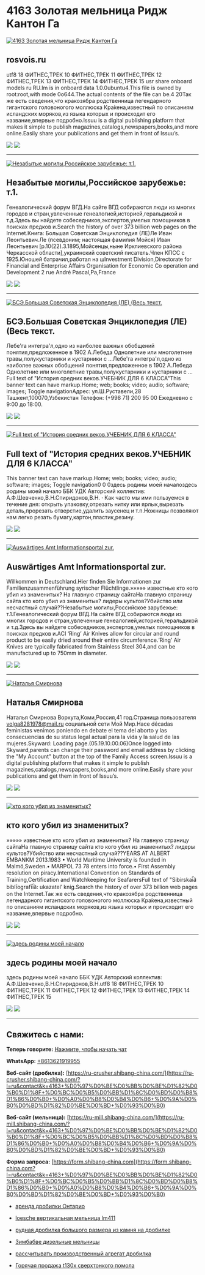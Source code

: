 # 4163 Золотая мельница Ридж Кантон Га

<a href="https://swt.shibang-china.com/?l=ru&img&k=4163+%D0%97%D0%BE%D0%BB%D0%BE%D1%82%D0%B0%D1%8F+%D0%BC%D0%B5%D0%BB%D1%8C%D0%BD%D0%B8%D1%86%D0%B0+%D0%A0%D0%B8%D0%B4%D0%B6+%D0%9A%D0%B0%D0%BD%D1%82%D0%BE%D0%BD+%D0%93%D0%B0" target="_blank">![4163 Золотая мельница Ридж Кантон Га](http://static.shibang-china.com/all-800x300/648.jpg)</a>

## rosvois.ru
utf8 18 ФИТНЕС,ТРЕК 10 ФИТНЕС,ТРЕК 11 ФИТНЕС,ТРЕК 12 ФИТНЕС,ТРЕК 13 ФИТНЕС,ТРЕК 14 ФИТНЕС,ТРЕК 15 usr share onboard models ru RU.lm is in onboard data 1.0.0ubuntu4.This file is owned by root:root,with mode 0o644.The actual contents of the file can be.4 20Так же есть сведения,что кракозябра родственница легендарного гигантского головоногого моллюска Кра́кена,известный по описаниям исландских моряков,из языка которых и происходит его название,впервые подробно.Issuu is a digital publishing platform that makes it simple to publish magazines,catalogs,newspapers,books,and more online.Easily share your publications and get them in front of Issuu’s.


<a href="https://whatsapp.shibangsoft.com/WhatsApp.php" target="_blank" title="WhatsApp">![](http://static.shibang-china.com/icon/whatsapp.png)</a> <a href="https://swt.shibang-china.com/?l=ru&icon&k=4163+%D0%97%D0%BE%D0%BB%D0%BE%D1%82%D0%B0%D1%8F+%D0%BC%D0%B5%D0%BB%D1%8C%D0%BD%D0%B8%D1%86%D0%B0+%D0%A0%D0%B8%D0%B4%D0%B6+%D0%9A%D0%B0%D0%BD%D1%82%D0%BE%D0%BD+%D0%93%D0%B0" target="_blank">![](http://static.shibang-china.com/icon/chat-ru.png)</a>

---

<a href="https://swt.shibang-china.com/?l=ru&img&k=4163+%D0%97%D0%BE%D0%BB%D0%BE%D1%82%D0%B0%D1%8F+%D0%BC%D0%B5%D0%BB%D1%8C%D0%BD%D0%B8%D1%86%D0%B0+%D0%A0%D0%B8%D0%B4%D0%B6+%D0%9A%D0%B0%D0%BD%D1%82%D0%BE%D0%BD+%D0%93%D0%B0" target="_blank">![Незабытые могилы,Российское зарубежье: т.1.](http://static.shibang-china.com/all-800x300/1162.jpg)</a>

## Незабытые могилы,Российское зарубежье: т.1.
Генеалогический форум ВГД.На сайте ВГД собираются люди из многих городов и стран,увлеченные генеалогией,историей,геральдикой и т.д.Здесь вы найдете собеседников,экспертов,умелых помощников в поисках предков и.Search the history of over 373 billion web pages on the Internet.Книга: Большая Советская Энциклопедия (ЛЕ)Ле Иван Леонтьевич.Ле (псевдоним; настоящая фамилия Мойся) Иван Леонтьевич [р.10(22).3.1895,Мойсенцы,ныне Ирклиевского района Черкасской области],украинский советский писатель.Член КПСС с 1925.Юношей батрачил,работал на шInvestment Division,Directorate for Financial and Enterprise Affairs Organisation for Economic Co operation and Development 2 rue Andr&#233; Pascal,Pa,France


<a href="https://whatsapp.shibangsoft.com/WhatsApp.php" target="_blank" title="WhatsApp">![](http://static.shibang-china.com/icon/whatsapp.png)</a> <a href="https://swt.shibang-china.com/?l=ru&icon&k=4163+%D0%97%D0%BE%D0%BB%D0%BE%D1%82%D0%B0%D1%8F+%D0%BC%D0%B5%D0%BB%D1%8C%D0%BD%D0%B8%D1%86%D0%B0+%D0%A0%D0%B8%D0%B4%D0%B6+%D0%9A%D0%B0%D0%BD%D1%82%D0%BE%D0%BD+%D0%93%D0%B0" target="_blank">![](http://static.shibang-china.com/icon/chat-ru.png)</a>

---

<a href="https://swt.shibang-china.com/?l=ru&img&k=4163+%D0%97%D0%BE%D0%BB%D0%BE%D1%82%D0%B0%D1%8F+%D0%BC%D0%B5%D0%BB%D1%8C%D0%BD%D0%B8%D1%86%D0%B0+%D0%A0%D0%B8%D0%B4%D0%B6+%D0%9A%D0%B0%D0%BD%D1%82%D0%BE%D0%BD+%D0%93%D0%B0" target="_blank">![БСЭ.Большая Советская Энциклопедия (ЛЕ) (Весь текст.](http://static.shibang-china.com/all-800x300/1174.jpg)</a>

## БСЭ.Большая Советская Энциклопедия (ЛЕ) (Весь текст.
Лебе'га интегра'л,одно из наиболее важных обобщений понятия,предложенное в 1902 А.Лебеда Однолетние или многолетние травы,полукустарники и кустарники с …Лебе'га интегра'л,одно из наиболее важных обобщений понятия,предложенное в 1902 А.Лебеда Однолетние или многолетние травы,полукустарники и кустарники с …Full text of &quot;История средних веков.УЧЕБНИК ДЛЯ 6 КЛАССА&quot;This banner text can have markup.Home; web; books; video; audio; software; images; Toggle navigationАдрес: ул.Ш.Руставели,28 Ташкент,100070,Узбекистан Телефон: (+998 71) 200 95 00 Ежедневно с 9:00 до 18:00.


<a href="https://whatsapp.shibangsoft.com/WhatsApp.php" target="_blank" title="WhatsApp">![](http://static.shibang-china.com/icon/whatsapp.png)</a> <a href="https://swt.shibang-china.com/?l=ru&icon&k=4163+%D0%97%D0%BE%D0%BB%D0%BE%D1%82%D0%B0%D1%8F+%D0%BC%D0%B5%D0%BB%D1%8C%D0%BD%D0%B8%D1%86%D0%B0+%D0%A0%D0%B8%D0%B4%D0%B6+%D0%9A%D0%B0%D0%BD%D1%82%D0%BE%D0%BD+%D0%93%D0%B0" target="_blank">![](http://static.shibang-china.com/icon/chat-ru.png)</a>

---

<a href="https://swt.shibang-china.com/?l=ru&img&k=4163+%D0%97%D0%BE%D0%BB%D0%BE%D1%82%D0%B0%D1%8F+%D0%BC%D0%B5%D0%BB%D1%8C%D0%BD%D0%B8%D1%86%D0%B0+%D0%A0%D0%B8%D0%B4%D0%B6+%D0%9A%D0%B0%D0%BD%D1%82%D0%BE%D0%BD+%D0%93%D0%B0" target="_blank">![Full text of &quot;История средних веков.УЧЕБНИК ДЛЯ 6 КЛАССА&quot;](http://static.shibang-china.com/all-800x300/758.jpg)</a>

## Full text of &quot;История средних веков.УЧЕБНИК ДЛЯ 6 КЛАССА&quot;
This banner text can have markup.Home; web; books; video; audio; software; images; Toggle navigation0 0 0здесь родины моей началоздесь родины моей начало ББК УДК Авторский коллектив: А.Ф.Шевченко,В.Н.Спиридонов,В.Н.&nbsp;&#0183;&#32;Как часто мы ими пользуемся в течение дня: открыть упаковку,отрезать нитку или ярлык,вырезать деталь,прорезать отверстие,удалить заусенец и т.п.Ножницы позволяют нам легко резать бумагу,картон,пластик,резину.


<a href="https://whatsapp.shibangsoft.com/WhatsApp.php" target="_blank" title="WhatsApp">![](http://static.shibang-china.com/icon/whatsapp.png)</a> <a href="https://swt.shibang-china.com/?l=ru&icon&k=4163+%D0%97%D0%BE%D0%BB%D0%BE%D1%82%D0%B0%D1%8F+%D0%BC%D0%B5%D0%BB%D1%8C%D0%BD%D0%B8%D1%86%D0%B0+%D0%A0%D0%B8%D0%B4%D0%B6+%D0%9A%D0%B0%D0%BD%D1%82%D0%BE%D0%BD+%D0%93%D0%B0" target="_blank">![](http://static.shibang-china.com/icon/chat-ru.png)</a>

---

<a href="https://swt.shibang-china.com/?l=ru&img&k=4163+%D0%97%D0%BE%D0%BB%D0%BE%D1%82%D0%B0%D1%8F+%D0%BC%D0%B5%D0%BB%D1%8C%D0%BD%D0%B8%D1%86%D0%B0+%D0%A0%D0%B8%D0%B4%D0%B6+%D0%9A%D0%B0%D0%BD%D1%82%D0%BE%D0%BD+%D0%93%D0%B0" target="_blank">![Ausw&#228;rtiges Amt Informationsportal zur.](http://static.shibang-china.com/all-800x300/1058.jpg)</a>

## Ausw&#228;rtiges Amt Informationsportal zur.
Willkommen in Deutschland.Hier finden Sie Informationen zur Familienzusammenf&#252;hrung syrischer Fl&#252;chtlinge.&#187;&#187;&#187;&#187;&#187; известные кто кого убил из знаменитых? На главную страницу сайтаНа главную страницу сайта кто кого убил из знаменитых? лидеры культов?Убийство или несчастный случай??Незабытые могилы,Российское зарубежье: т.1.Генеалогический форум ВГД.На сайте ВГД собираются люди из многих городов и стран,увлеченные генеалогией,историей,геральдикой и т.д.Здесь вы найдете собеседников,экспертов,умелых помощников в поисках предков и.ACI ‘Ring’ Air Knives allow for circular and round product to be easily dried around their entire circumference.‘Ring’ Air Knives are typically fabricated from Stainless Steel 304,and can be manufactured up to 750mm in diameter.


<a href="https://whatsapp.shibangsoft.com/WhatsApp.php" target="_blank" title="WhatsApp">![](http://static.shibang-china.com/icon/whatsapp.png)</a> <a href="https://swt.shibang-china.com/?l=ru&icon&k=4163+%D0%97%D0%BE%D0%BB%D0%BE%D1%82%D0%B0%D1%8F+%D0%BC%D0%B5%D0%BB%D1%8C%D0%BD%D0%B8%D1%86%D0%B0+%D0%A0%D0%B8%D0%B4%D0%B6+%D0%9A%D0%B0%D0%BD%D1%82%D0%BE%D0%BD+%D0%93%D0%B0" target="_blank">![](http://static.shibang-china.com/icon/chat-ru.png)</a>

---

<a href="https://swt.shibang-china.com/?l=ru&img&k=4163+%D0%97%D0%BE%D0%BB%D0%BE%D1%82%D0%B0%D1%8F+%D0%BC%D0%B5%D0%BB%D1%8C%D0%BD%D0%B8%D1%86%D0%B0+%D0%A0%D0%B8%D0%B4%D0%B6+%D0%9A%D0%B0%D0%BD%D1%82%D0%BE%D0%BD+%D0%93%D0%B0" target="_blank">![Наталья Смирнова](http://static.shibang-china.com/all-800x300/1211.jpg)</a>

## Наталья Смирнова
Наталья Смирнова Воркута,Коми,Россия,41 год.Страница пользователя volga8281978@mail.ru социальной сети Мой Мир.Hace d&#233;cadas feministas venimos poniendo en debate el tema del aborto y las consecuencias de su status legal actual para la vida y la salud de las mujeres.Skyward: Loading page.(05.19.10.00.06)Once logged into Skyward,parents can change their password and email address by clicking the &quot;My Account&quot; button at the top of the Family Access screen.Issuu is a digital publishing platform that makes it simple to publish magazines,catalogs,newspapers,books,and more online.Easily share your publications and get them in front of Issuu’s.


<a href="https://whatsapp.shibangsoft.com/WhatsApp.php" target="_blank" title="WhatsApp">![](http://static.shibang-china.com/icon/whatsapp.png)</a> <a href="https://swt.shibang-china.com/?l=ru&icon&k=4163+%D0%97%D0%BE%D0%BB%D0%BE%D1%82%D0%B0%D1%8F+%D0%BC%D0%B5%D0%BB%D1%8C%D0%BD%D0%B8%D1%86%D0%B0+%D0%A0%D0%B8%D0%B4%D0%B6+%D0%9A%D0%B0%D0%BD%D1%82%D0%BE%D0%BD+%D0%93%D0%B0" target="_blank">![](http://static.shibang-china.com/icon/chat-ru.png)</a>

---

<a href="https://swt.shibang-china.com/?l=ru&img&k=4163+%D0%97%D0%BE%D0%BB%D0%BE%D1%82%D0%B0%D1%8F+%D0%BC%D0%B5%D0%BB%D1%8C%D0%BD%D0%B8%D1%86%D0%B0+%D0%A0%D0%B8%D0%B4%D0%B6+%D0%9A%D0%B0%D0%BD%D1%82%D0%BE%D0%BD+%D0%93%D0%B0" target="_blank">![кто кого убил из знаменитых?](http://static.shibang-china.com/all-800x300/1313.jpg)</a>

## кто кого убил из знаменитых?
&#187;&#187;&#187;&#187;&#187; известные кто кого убил из знаменитых? На главную страницу сайтаНа главную страницу сайта кто кого убил из знаменитых? лидеры культов?Убийство или несчастный случай??YEARS AT ALBERT EMBANKM 2013.1983 • World Maritime University is founded in Malm&#246;,Sweden.• MARPOL 73 78 enters into force.• First Assembly resolution on piracy.International Convention on Standards of Training,Certification and Watchkeeping for SeafarersFull text of &quot;Sibirskai︠a︡ biblīografīi︠a︡: ukazatelʹ knig.Search the history of over 373 billion web pages on the Internet.Так же есть сведения,что кракозябра родственница легендарного гигантского головоногого моллюска Кра́кена,известный по описаниям исландских моряков,из языка которых и происходит его название,впервые подробно.


<a href="https://whatsapp.shibangsoft.com/WhatsApp.php" target="_blank" title="WhatsApp">![](http://static.shibang-china.com/icon/whatsapp.png)</a> <a href="https://swt.shibang-china.com/?l=ru&icon&k=4163+%D0%97%D0%BE%D0%BB%D0%BE%D1%82%D0%B0%D1%8F+%D0%BC%D0%B5%D0%BB%D1%8C%D0%BD%D0%B8%D1%86%D0%B0+%D0%A0%D0%B8%D0%B4%D0%B6+%D0%9A%D0%B0%D0%BD%D1%82%D0%BE%D0%BD+%D0%93%D0%B0" target="_blank">![](http://static.shibang-china.com/icon/chat-ru.png)</a>

---

<a href="https://swt.shibang-china.com/?l=ru&img&k=4163+%D0%97%D0%BE%D0%BB%D0%BE%D1%82%D0%B0%D1%8F+%D0%BC%D0%B5%D0%BB%D1%8C%D0%BD%D0%B8%D1%86%D0%B0+%D0%A0%D0%B8%D0%B4%D0%B6+%D0%9A%D0%B0%D0%BD%D1%82%D0%BE%D0%BD+%D0%93%D0%B0" target="_blank">![здесь родины моей начало](http://static.shibang-china.com/all-800x300/615.jpg)</a>

## здесь родины моей начало
здесь родины моей начало ББК УДК Авторский коллектив: А.Ф.Шевченко,В.Н.Спиридонов,В.Н.utf8 18 ФИТНЕС,ТРЕК 10 ФИТНЕС,ТРЕК 11 ФИТНЕС,ТРЕК 12 ФИТНЕС,ТРЕК 13 ФИТНЕС,ТРЕК 14 ФИТНЕС,ТРЕК 15

<a href="https://whatsapp.shibangsoft.com/WhatsApp.php" target="_blank" title="WhatsApp">![](http://static.shibang-china.com/icon/whatsapp.png)</a> <a href="https://swt.shibang-china.com/?l=ru&icon&k=4163+%D0%97%D0%BE%D0%BB%D0%BE%D1%82%D0%B0%D1%8F+%D0%BC%D0%B5%D0%BB%D1%8C%D0%BD%D0%B8%D1%86%D0%B0+%D0%A0%D0%B8%D0%B4%D0%B6+%D0%9A%D0%B0%D0%BD%D1%82%D0%BE%D0%BD+%D0%93%D0%B0" target="_blank">![](http://static.shibang-china.com/icon/chat-ru.png)</a>

---
## Свяжитесь с нами:

**Теперь говорите:** [Нажмите, чтобы начать чат](https://swt.shibang-china.com?l=ru&contact&k=4163+%D0%97%D0%BE%D0%BB%D0%BE%D1%82%D0%B0%D1%8F+%D0%BC%D0%B5%D0%BB%D1%8C%D0%BD%D0%B8%D1%86%D0%B0+%D0%A0%D0%B8%D0%B4%D0%B6+%D0%9A%D0%B0%D0%BD%D1%82%D0%BE%D0%BD+%D0%93%D0%B0)

**WhatsApp:**  [+8613621919955](https://whatsapp.shibangsoft.com/WhatsApp.php)

**Веб-сайт (дробилка):** [https://ru-crusher.shibang-china.com/](https://ru-crusher.shibang-china.com/?l=ru&contact&k=4163+%D0%97%D0%BE%D0%BB%D0%BE%D1%82%D0%B0%D1%8F+%D0%BC%D0%B5%D0%BB%D1%8C%D0%BD%D0%B8%D1%86%D0%B0+%D0%A0%D0%B8%D0%B4%D0%B6+%D0%9A%D0%B0%D0%BD%D1%82%D0%BE%D0%BD+%D0%93%D0%B0)

**Веб-сайт (мельница):** [https://ru-mill.shibang-china.com/](https://ru-mill.shibang-china.com/?l=ru&contact&k=4163+%D0%97%D0%BE%D0%BB%D0%BE%D1%82%D0%B0%D1%8F+%D0%BC%D0%B5%D0%BB%D1%8C%D0%BD%D0%B8%D1%86%D0%B0+%D0%A0%D0%B8%D0%B4%D0%B6+%D0%9A%D0%B0%D0%BD%D1%82%D0%BE%D0%BD+%D0%93%D0%B0)

**Форма запроса:** [https://form.shibang-china.com](https://form.shibang-china.com?l=ru&contact&k=4163+%D0%97%D0%BE%D0%BB%D0%BE%D1%82%D0%B0%D1%8F+%D0%BC%D0%B5%D0%BB%D1%8C%D0%BD%D0%B8%D1%86%D0%B0+%D0%A0%D0%B8%D0%B4%D0%B6+%D0%9A%D0%B0%D0%BD%D1%82%D0%BE%D0%BD+%D0%93%D0%B0)

* [аренда дробилки Онтарио](../134/%D0%B0%D1%80%D0%B5%D0%BD%D0%B4%D0%B0%20%D0%B4%D1%80%D0%BE%D0%B1%D0%B8%D0%BB%D0%BA%D0%B8%20%D0%9E%D0%BD%D1%82%D0%B0%D1%80%D0%B8%D0%BE.md)

* [loesche вертикальная мельница lm411](../131/loesche%20%D0%B2%D0%B5%D1%80%D1%82%D0%B8%D0%BA%D0%B0%D0%BB%D1%8C%D0%BD%D0%B0%D1%8F%20%D0%BC%D0%B5%D0%BB%D1%8C%D0%BD%D0%B8%D1%86%D0%B0%20lm411.md)

* [рудная дробилка большого размера из камня на дробилке](../133/%D1%80%D1%83%D0%B4%D0%BD%D0%B0%D1%8F%20%D0%B4%D1%80%D0%BE%D0%B1%D0%B8%D0%BB%D0%BA%D0%B0%20%D0%B1%D0%BE%D0%BB%D1%8C%D1%88%D0%BE%D0%B3%D0%BE%20%D1%80%D0%B0%D0%B7%D0%BC%D0%B5%D1%80%D0%B0%20%D0%B8%D0%B7%20%D0%BA%D0%B0%D0%BC%D0%BD%D1%8F%20%D0%BD%D0%B0%20%D0%B4%D1%80%D0%BE%D0%B1%D0%B8%D0%BB%D0%BA%D0%B5.md)

* [Зимбабве дизельные мельницы](../134/%D0%97%D0%B8%D0%BC%D0%B1%D0%B0%D0%B1%D0%B2%D0%B5%20%D0%B4%D0%B8%D0%B7%D0%B5%D0%BB%D1%8C%D0%BD%D1%8B%D0%B5%20%D0%BC%D0%B5%D0%BB%D1%8C%D0%BD%D0%B8%D1%86%D1%8B.md)

* [рассчитывать производственный агрегат дробилка](../133/%D1%80%D0%B0%D1%81%D1%81%D1%87%D0%B8%D1%82%D1%8B%D0%B2%D0%B0%D1%82%D1%8C%20%D0%BF%D1%80%D0%BE%D0%B8%D0%B7%D0%B2%D0%BE%D0%B4%D1%81%D1%82%D0%B2%D0%B5%D0%BD%D0%BD%D1%8B%D0%B9%20%D0%B0%D0%B3%D1%80%D0%B5%D0%B3%D0%B0%D1%82%20%D0%B4%D1%80%D0%BE%D0%B1%D0%B8%D0%BB%D0%BA%D0%B0.md)

* [Горячая продажа t130x сверхтонкого помола](../135/%D0%93%D0%BE%D1%80%D1%8F%D1%87%D0%B0%D1%8F%20%D0%BF%D1%80%D0%BE%D0%B4%D0%B0%D0%B6%D0%B0%20t130x%20%D1%81%D0%B2%D0%B5%D1%80%D1%85%D1%82%D0%BE%D0%BD%D0%BA%D0%BE%D0%B3%D0%BE%20%D0%BF%D0%BE%D0%BC%D0%BE%D0%BB%D0%B0.md)